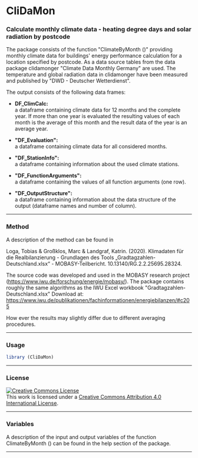 # CliDaMon

### Calculate monthly climate data - heating degree days and solar radiation by postcode

The package consists of the function "ClimateByMonth ()" providing monthly climate data 
for buildings' energy performance calculation for a location specified by postcode. 
As a data source tables from the data package clidamonger
"Climate Data Monthly Germany" are used. The temperature and global radiation data
in clidamonger have been measured and published by "DWD - Deutscher Wetterdienst".

The output consists of the following data frames:

- **DF_ClimCalc:**          
    a dataframe containing climate data for 12 months and the complete year.
    If more than one year is evaluated the resulting values of each month
    is the average of this month and the result data of the year
    is an average year.

- **"DF_Evaluation":**        
    a dataframe containing climate data for all considered months.

- **"DF_StationInfo":**       
    a dataframe containing information about the used climate stations.

- **"DF_FunctionArguments":**   
    a dataframe containing the values of all function arguments (one row).

- **"DF_OutputStructure":**   
    a dataframe containing information about the data structure
    of the output (dataframe names and number of column).


---

### Method

A description of the method can be found in

Loga, Tobias & Großklos, Marc & Landgraf, Katrin. (2020). Klimadaten für die Realbilanzierung - Grundlagen des Tools „Gradtagzahlen-Deutschland.xlsx“ - MOBASY-Teilbericht. 10.13140/RG.2.2.25695.28324.

The source code was developed and used in the MOBASY research project (https://www.iwu.de/forschung/energie/mobasy/). 
The package contains roughly the same algorithms as the IWU Excel workbook "Gradtagzahlen-Deutschland.xlsx"
Download at: https://www.iwu.de/publikationen/fachinformationen/energiebilanzen/#c205

How ever the results may slightly differ due to different averaging procedures.  

---

### Usage

```r
library (CliDaMon)

```
---

### License

<a rel="license" href="https://creativecommons.org/licenses/by/4.0/"><img alt="Creative Commons License" style="border-width:0" src="https://i.creativecommons.org/l/by/4.0/80x15.png" /></a><br />This work is licensed under a <a rel="license" href="https://creativecommons.org/licenses/by/4.0/">Creative Commons Attribution 4.0 International License</a>.

---


### Variables

A description of the input and output variables of the function ClimateByMonth ()
can be found in the help section of the package.

---

